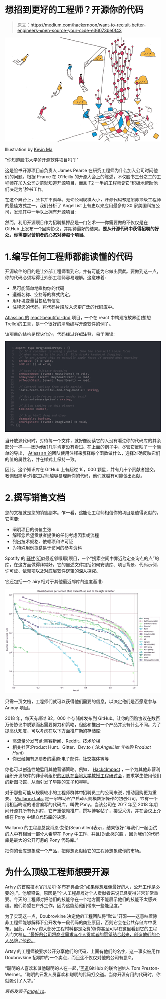 # 想招到更好的工程师？开源你的代码

> 原文：<https://medium.com/hackernoon/want-to-recruit-better-engineers-open-source-your-code-e36073be0f43>

![](img/ad58505a44f624cadc31346af74c1541.png)

Illustration by [Kevin Ma](http://kevinmaaa.com/)

"你知道脸书大学的开源软件项目吗？"

这是脸书开源项目前负责人 James Pearce 在研究工程师为什么加入公司时问他们的问题。根据 Pearce 在 O'Reilly 的开源大会上的陈述，不仅脸书三分之二的工程师在加入公司之前就知道开源项目，而且 T2 一半的工程师说它“积极地帮助他们决定为”脸书工作。

在这个舞台上，脸书并不孤单。无论公司规模大小，开源代码都是招募顶级工程师的最佳方式之一。我们分析了 AngelList 上有史以来应用最多的 30 家美国科技公司，发现其中一半以上拥有开源项目:

然而，利用开源项目作为招聘抵押品是一门艺术——你需要做的不仅仅是在 GitHub 上发布一个回购协议，并期待最好的结果。**要从开源代码中获得招聘的好处，你需要以营销者的心态对待每个项目。**

# 1.编写任何工程师都能读懂的代码

开源软件的目的是让外部工程师看到它，并有可能为它做出贡献。要做到这一点，你的代码必须写得让外部工程师容易理解。这意味着:

*   尽可能简单地重构你的代码
*   遵循名称、空格等的样式约定。
*   用环境变量替换私有信息
*   注释您的代码，将代码片段放入您更广泛的代码库中。

[Atlassian 的](http://angel.co/atlassian) [react-beautiful-dnd](https://github.com/atlassian/react-beautiful-dnd) 项目，一个在 react 中构建拖放界面(想想 Trello)的工具，是一个很好的清晰编写开源软件的例子。

该项目的结构是模块化的，代码经过详细注释，易于阅读:

![](img/959c14161e7c7a92e1b3f722c9d7e4f5.png)

当开放源代码时，对待每一个文件，就好像阅读它的人没有看过你的代码库的其余部分一样——因为他们几乎肯定没有看过。在上面的例子中，尽管它反映了一个简单的导出， [Atlassian 的](http://angel.co/atlassian)团队使用注释来解释每个函数做什么，选择准确反映它们的值的属性名，并在样式上保持一致。

因此，这个知识库在 GitHub 上有超过 10，000 颗星，并有几十个贡献者提交。教训很简单:外部工程师越容易理解你的代码，他们就越有可能做出贡献。

# 2.撰写销售文档

您的文档就是您的销售副本。乍一看，这能让工程师相信你的项目是值得贡献的。它需要:

*   阐明项目的价值主张
*   解释您希望贡献者提供的任何考虑因素或流程
*   列出技术规格、依赖项和许可证
*   为特殊用例提供易于访问的参考资料

Spotify 的 [骚扰](https://github.com/spotify/annoy)(近似最近邻哦耶)项目，一个“搜索空间中靠近给定查询点的点”的库，在这方面做得非常好。它的自述文件包括如何安装库、项目背景、代码示例、许可证、依赖项以及对底层软件逻辑的深入探究。

它还包括一个 airy 相对于其他最近邻库的速度基准:

![](img/2e36f963b0a617a3f9865569748eb8bf.png)

只需一页文档，工程师们就可以获得他们需要的信息，以决定他们是否愿意参与 Annoy 项目。

2018 年，每天有超过 82，000 个存储库发布到 GitHub。让你的回购协议在数百万份协议中脱颖而出需要努力和策略，但这和推出一个产品并没有什么不同。为了提高认知度，可以考虑在以下方面推广新的存储库:

*   高流量分发节点:黑客新闻、Reddit、技术阶梯
*   相关社区:Product Hunt、Gitter、Dev.to ( *注:AngelList 年收购 Product Hunt*)
*   你已经拥有追随者的渠道:电子邮件、社交媒体等等

你也可以创造性地运用其他营销策略。例如， [Hack4Impact](https://angel.co/hack4impact) ，一个为其他非营利组织开发软件的非营利组织[的团队在当地大学教授工程研讨会](https://medium.freecodecamp.org/how-we-got-a-2-year-old-repo-trending-on-github-in-just-48-hours-12151039d78b)，要求学生使用他们的新图书馆，从而引发了早期的叉子和星星。

对于那些可能从规模较小的工程师群体中招聘员工的公司来说，推动回购更为重要。 [Wallaroo Labs](https://angel.co/wallaroolabs) 是一家帮助客户启动大规模数据操作的初创公司，它有一个用相当晦涩的语言编写的代码库，叫做 Pony。当该公司在 2017 年至 2018 年期间开源其所有代码时，它严重依赖推广，撰写博客帖子，接受采访，并在会议上介绍在 Pony 中建立代码库的决定。

Wallaroo 的工程副总裁肖恩·艾伦(Sean Allen)表示，结果很好:“与我们一起面试的人中有相当一部分人希望在 Pony 中工作，并且[对此感兴趣]，因为我们的代码库是最大的公开可用的 Pony 代码库。”

把你的仓库想象成一个产品，把你想贡献给它的工程师想象成你的市场。

# 为什么顶级工程师想要开源

Artsy 的首席技术官丹尼尔·多布罗弗金说:“如果你想雇佣最好的人，公开工作是必要的。”。他解释说，原因是“个人工程品牌对个人贡献者来说已经变得非常非常重要。今天的工程师对把他们的技能停在一个地方而不能展示他们的技能不太感兴趣。他们希望在户外工作，因为这能给他们带来一些能见度。”

为了实现这一点，Doubrovkine 决定他的工程团队将“默认”开源——这意味着除非工程师能够解释不公开发布一段代码的商业原因，否则它会在公共存储库中发布。因此，Artsy 的大部分工程材料都是免费的(你甚至可以在这里看到它的工程入门文档[)。“最好的公司将商业需求与个人贡献者的愿望结合起来，创造他们的个人品牌，”他说。](https://github.com/artsy/README/tree/master/onboarding#readme)

Artsy 的工程师被要求公开分享他们的代码，上面有他们的名字，这一事实被用作 Doubrovkine 招聘中的一个卖点，而且这不仅仅对他的公司有意义。

“聪明的人喜欢和其他聪明的人在一起，”[写道](http://tom.preston-werner.com/2011/11/22/open-source-everything.html)GitHub 的联合创始人 Tom Preston-Werner。“聪明的开发人员喜欢和聪明的代码打交道。当你开源有用的代码时，你就吸引了人才。”

*最初发表于*[*angel.co*](https://angel.co/blog/want-to-recruit-better-engineers-open-source-your-code)*。*